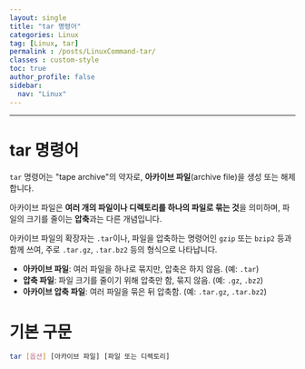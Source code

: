 ```yaml
---
layout: single
title: "tar 명령어"
categories: Linux
tag: [Linux, tar]
permalink : /posts/LinuxCommand-tar/
classes : custom-style
toc: true
author_profile: false
sidebar:
  nav: "Linux"
---
```


<hr>

# tar 명령어

`tar` 명령어는 "tape archive"의 약자로, **아카이브 파일**(archive file)을 생성 또는 해제합니다.

아카이브 파일은 **여러 개의 파일이나 디렉토리를 하나의 파일로 묶는 것**을 의미하며, 파일의 크기를 줄이는 **압축**과는 다른 개념입니다.

아카이브 파일의 확장자는 `.tar`이나, 파일을 압축하는 명령어인 `gzip` 또는 `bzip2` 등과 함께 쓰여, 주로 `.tar.gz`, `.tar.bz2` 등의 형식으로 나타납니다.

- **아카이브 파일**: 여러 파일을 하나로 묶지만, 압축은 하지 않음. (예: `.tar`)
- **압축 파일**: 파일 크기를 줄이기 위해 압축만 함, 묶지 않음. (예: `.gz`, `.bz2`)
- **아카이브 압축 파일**: 여러 파일을 묶은 뒤 압축함. (예: `.tar.gz`, `.tar.bz2`)

# 기본 구문

```bash
tar [옵션] [아카이브 파일] [파일 또는 디렉토리]
```